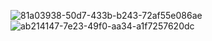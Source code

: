 ![81a03938-50d7-433b-b243-72af55e086ae](https://github.com/user-attachments/assets/47d0fd37-7629-485f-ab22-356aa43faebc)
![ab214147-7e23-49f0-aa34-a1f7257620dc](https://github.com/user-attachments/assets/0ca5d527-576e-49ed-80f9-45009a0fe46d)
